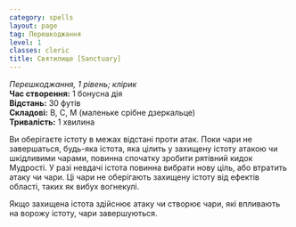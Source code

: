 ```yaml
---
category: spells
layout: page
tag: Перешкоджання
level: 1
classes: cleric
title: Cвятилище [Sanctuary]
---
```


_Перешкоджання, 1 рівень; клірик_    
**Час створення:** 1 бонусна дія    
**Відстань:** 30 футів    
**Складові:** В, С, М (маленьке срібне дзеркальце)    
**Тривалість:** 1 хвилина    

Ви оберігаєте істоту в межах відстані проти атак. Поки чари не завершаться, будь-яка істота, яка цілить у захищену істоту атакою чи шкідливими чарами, повинна спочатку зробити рятівний кидок Мудрості. У разі невдачі істота повинна вибрати нову ціль, або втратить атаку чи чари. Ці чари не оберігають захищену істоту від ефектів області, таких як вибух вогнекулі.    

Якщо захищена істота здійснює атаку чи створює чари, які впливають на ворожу істоту, чари завершуються. 
